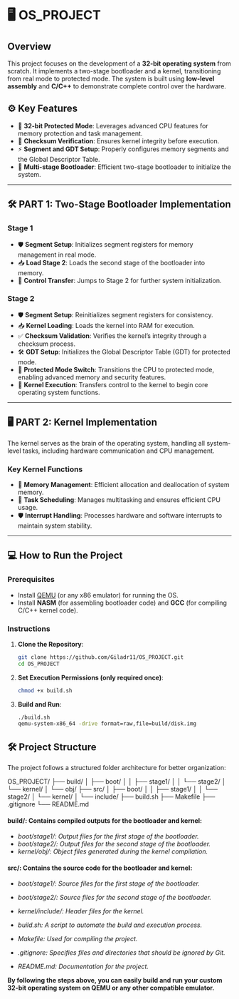 # 🖥️ **OS_PROJECT**

## Overview
This project focuses on the development of a **32-bit operating system** from scratch. It implements a two-stage bootloader and a kernel, transitioning from real mode to protected mode. The system is built using **low-level assembly** and **C/C++** to demonstrate complete control over the hardware.

## ⚙️ Key Features
- 🔑 **32-bit Protected Mode**: Leverages advanced CPU features for memory protection and task management.
- 🔄 **Checksum Verification**: Ensures kernel integrity before execution.
- ⚡ **Segment and GDT Setup**: Properly configures memory segments and the Global Descriptor Table.
- 🚀 **Multi-stage Bootloader**: Efficient two-stage bootloader to initialize the system.

---

## 🛠️ **PART 1: Two-Stage Bootloader Implementation**

### **Stage 1**
- 🛡️ **Segment Setup**: Initializes segment registers for memory management in real mode.
- 📥 **Load Stage 2**: Loads the second stage of the bootloader into memory.
- 🚀 **Control Transfer**: Jumps to Stage 2 for further system initialization.

### **Stage 2**
- 🛡️ **Segment Setup**: Reinitializes segment registers for consistency.
- 📥 **Kernel Loading**: Loads the kernel into RAM for execution.
- ✅ **Checksum Validation**: Verifies the kernel’s integrity through a checksum process.
- 🛠️ **GDT Setup**: Initializes the Global Descriptor Table (GDT) for protected mode.
- 🔐 **Protected Mode Switch**: Transitions the CPU to protected mode, enabling advanced memory and security features.
- 🚀 **Kernel Execution**: Transfers control to the kernel to begin core operating system functions.

---

## 🖥️ **PART 2: Kernel Implementation**

The kernel serves as the brain of the operating system, handling all system-level tasks, including hardware communication and CPU management.

### **Key Kernel Functions**
- 🧠 **Memory Management**: Efficient allocation and deallocation of system memory.
- 🔄 **Task Scheduling**: Manages multitasking and ensures efficient CPU usage.
- 🛡️ **Interrupt Handling**: Processes hardware and software interrupts to maintain system stability.

---

## 💻 **How to Run the Project**

### Prerequisites
- Install [QEMU](https://www.qemu.org/) (or any x86 emulator) for running the OS.
- Install **NASM** (for assembling bootloader code) and **GCC** (for compiling C/C++ kernel code).

### Instructions
1. **Clone the Repository**:
   ```bash
   git clone https://github.com/Giladr11/OS_PROJECT.git
   cd OS_PROJECT

2. **Set Execution Permissions (only required once)**:
    ```bash
    chmod +x build.sh

3.  **Build and Run**:
    ```bash
    ./build.sh
    qemu-system-x86_64 -drive format=raw,file=build/disk.img

## 🛠️ **Project Structure**
The project follows a structured folder architecture for better organization:

OS_PROJECT/
├── build/
│   ├── boot/
│   │   ├── stage1/
│   │   └── stage2/
│   └── kernel/
│       └── obj/
├── src/
│   ├── boot/
│   │   ├── stage1/
│   │   └── stage2/
│   └── kernel/
│       └── include/
├── build.sh
├── Makefile
├── .gitignore
└── README.md

#### **build/: Contains compiled outputs for the bootloader and kernel**:

- *boot/stage1/: Output files for the first stage of the bootloader.*
- *boot/stage2/: Output files for the second stage of the bootloader.*
- *kernel/obj/: Object files generated during the kernel compilation.*

#### **src/: Contains the source code for the bootloader and kernel**:

- *boot/stage1/: Source files for the first stage of the bootloader.*
- *boot/stage2/: Source files for the second stage of the bootloader.*
- *kernel/include/: Header files for the kernel.*

- *build.sh: A script to automate the build and execution process.*
- *Makefile: Used for compiling the project.*
- *.gitignore: Specifies files and directories that should be ignored by Git.*
- *README.md: Documentation for the project.*

**By following the steps above, you can easily build and run your custom 32-bit operating system on QEMU or any other compatible emulator.**
